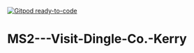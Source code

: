 [![Gitpod ready-to-code](https://img.shields.io/badge/Gitpod-ready--to--code-blue?logo=gitpod)](https://gitpod.io/#https://github.com/Damon118/MS2---Visit-Dingle-Co.-Kerry)

# MS2---Visit-Dingle-Co.-Kerry